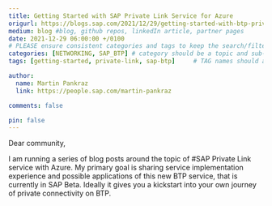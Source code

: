 ```yaml
---
title: Getting Started with SAP Private Link Service for Azure
origurl: https://blogs.sap.com/2021/12/29/getting-started-with-btp-private-link-service-for-azure/
medium: blog #blog, github repos, linkedIn article, partner pages
date: 2021-12-29 06:00:00 +/0100
# PLEASE ensure consistent categories and tags to keep the search/filtering meaningful!
categories: [NETWORKING, SAP_BTP] # category should be a topic and sub-category primary product
tags: [getting-started, private-link, sap-btp]     # TAG names should always be lowercase

author:
  name: Martin Pankraz
  link: https://people.sap.com/martin-pankraz

comments: false

pin: false
---
```


Dear community,

I am running a series of blog posts around the topic of #SAP Private Link service with Azure. My primary goal is sharing service implementation experience and possible applications of this new BTP service, that is currently in SAP Beta. Ideally it gives you a kickstart into your own journey of private connectivity on BTP.
